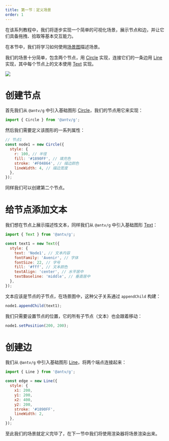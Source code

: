 ```yaml
---
title: 第一节：定义场景
order: 1
---
```


在该系列教程中，我们将逐步实现一个简单的可视化场景，展示节点和边，并让它们具备拖拽、拾取等基本交互能力。

在本节中，我们将学习如何使用[场景图](/zh/docs/guide/diving-deeper/scenegraph)描述场景。

我们的场景十分简单，包含两个节点，用 [Circle](/zh/docs/api/circle) 实现，连接它们的一条边用 [Line](/zh/docs/api/line) 实现，其中每个节点上的文本使用 [Text](/zh/docs/api/text) 实现。

![](https://gw.alipayobjects.com/mdn/rms_6ae20b/afts/img/A*te-lR4m9mRIAAAAAAAAAAAAAARQnAQ)

# 创建节点

首先我们从 `@antv/g` 中引入基础图形 [Circle](/zh/docs/api/circle)，我们的节点用它来实现：

```javascript
import { Circle } from '@antv/g';
```

然后我们需要定义该图形的一系列属性：

```javascript
// 节点1
const node1 = new Circle({
  style: {
    r: 100, // 半径
    fill: '#1890FF', // 填充色
    stroke: '#F04864', // 描边颜色
    lineWidth: 4, // 描边宽度
  },
});
```

同样我们可以创建第二个节点。

# 给节点添加文本

我们想在节点上展示描述性文本，同样我们从 `@antv/g` 中引入基础图形 [Text](/zh/docs/api/text)：

```javascript
import { Text } from '@antv/g';

const text1 = new Text({
  style: {
    text: 'Node1', // 文本内容
    fontFamily: 'Avenir', // 字体
    fontSize: 22, // 字号
    fill: '#fff', // 文本颜色
    textAlign: 'center', // 水平居中
    textBaseline: 'middle', // 垂直居中
  },
});
```

文本应该是节点的子节点，在场景图中，这种父子关系通过 `appendChild` 构建：

```javascript
node1.appendChild(text1);
```

我们只需要设置节点的位置，它的所有子节点（文本）也会跟着移动：

```javascript
node1.setPosition(200, 200);
```

# 创建边

我们从 `@antv/g` 中引入基础图形 [Line](/zh/docs/api/line)，将两个端点连接起来：

```javascript
import { Line } from '@antv/g';

const edge = new Line({
  style: {
    x1: 200,
    y1: 200,
    x2: 400,
    y2: 200,
    stroke: '#1890FF',
    lineWidth: 2,
  },
});
```

至此我们的场景就定义完毕了，在下一节中我们将使用渲染器将场景渲染出来。
